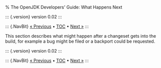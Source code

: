 % The OpenJDK Developers\' Guide: What Happens Next

::: {.version}
version 0.02
:::

::: {.NavBit}
[« Previous](producingChangeset.html) • [TOC](index.html) • [Next »](bugDatabase.html)
:::

This section describes what might happen after a changeset gets into the build,
for example a bug might be filed or a backport could be requested.

::: {.version}
version 0.02
:::

::: {.NavBit}
[« Previous](producingChangeset.html) • [TOC](index.html) • [Next »](bugDatabase.html)
:::
